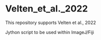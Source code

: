 # Velten_et_al._2022
This repository supports Velten et al., 2022

Jython script to be used within ImageJ/Fiji
